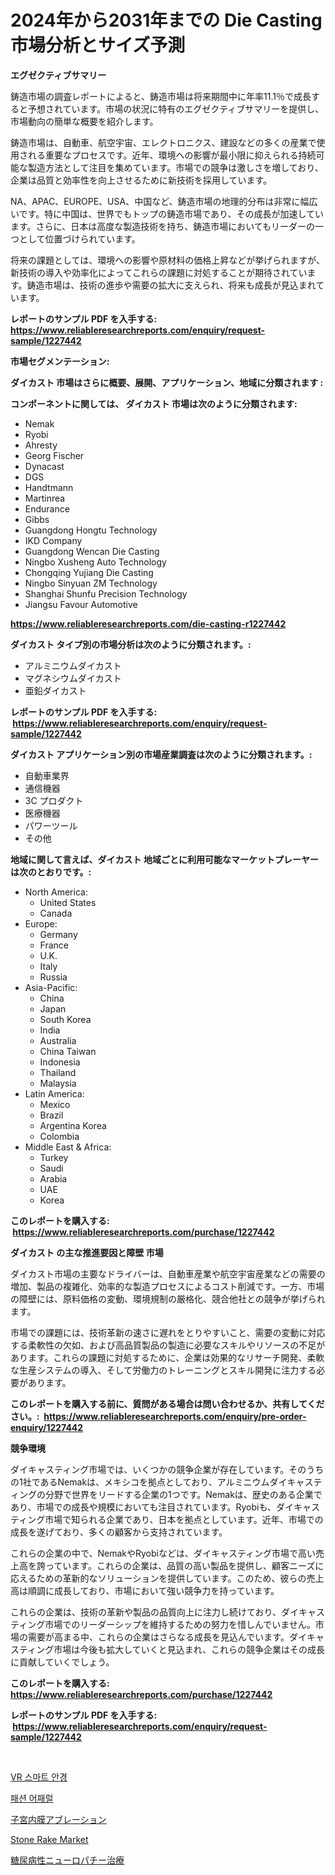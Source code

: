 <p><h1>2024年から2031年までの Die Casting 市場分析とサイズ予測</h1></p><p><strong>エグゼクティブサマリー</strong></p>
<p><p>鋳造市場の調査レポートによると、鋳造市場は将来期間中に年率11.1％で成長すると予想されています。市場の状況に特有のエグゼクティブサマリーを提供し、市場動向の簡単な概要を紹介します。</p><p>鋳造市場は、自動車、航空宇宙、エレクトロニクス、建設などの多くの産業で使用される重要なプロセスです。近年、環境への影響が最小限に抑えられる持続可能な製造方法として注目を集めています。市場での競争は激しさを増しており、企業は品質と効率性を向上させるために新技術を採用しています。</p><p>NA、APAC、EUROPE、USA、中国など、鋳造市場の地理的分布は非常に幅広いです。特に中国は、世界でもトップの鋳造市場であり、その成長が加速しています。さらに、日本は高度な製造技術を持ち、鋳造市場においてもリーダーの一つとして位置づけられています。</p><p>将来の課題としては、環境への影響や原材料の価格上昇などが挙げられますが、新技術の導入や効率化によってこれらの課題に対処することが期待されています。鋳造市場は、技術の進歩や需要の拡大に支えられ、将来も成長が見込まれています。</p></p>
<p><strong>レポートのサンプル PDF を入手する: <a href="https://www.reliableresearchreports.com/enquiry/request-sample/1227442">https://www.reliableresearchreports.com/enquiry/request-sample/1227442</a></strong></p>
<p><strong>市場セグメンテーション:</strong></p>
<p><strong> ダイカスト 市場はさらに概要、展開、アプリケーション、地域に分類されます :</strong></p>
<p><strong>コンポーネントに関しては、 ダイカスト 市場は次のように分類されます: &nbsp;</strong></p>
<p><ul><li>Nemak</li><li>Ryobi</li><li>Ahresty</li><li>Georg Fischer</li><li>Dynacast</li><li>DGS</li><li>Handtmann</li><li>Martinrea</li><li>Endurance</li><li>Gibbs</li><li>Guangdong Hongtu Technology</li><li>IKD Company</li><li>Guangdong Wencan Die Casting</li><li>Ningbo Xusheng Auto Technology</li><li>Chongqing Yujiang Die Casting</li><li>Ningbo Sinyuan ZM Technology</li><li>Shanghai Shunfu Precision Technology</li><li>Jiangsu Favour Automotive</li></ul></p>
<p><strong><a href="https://www.reliableresearchreports.com/die-casting-r1227442">https://www.reliableresearchreports.com/die-casting-r1227442</a></strong></p>
<p><strong> ダイカスト タイプ別の市場分析は次のように分類されます。:</strong></p>
<p><ul><li>アルミニウムダイカスト</li><li>マグネシウムダイカスト</li><li>亜鉛ダイカスト</li></ul></p>
<p><strong>レポートのサンプル PDF を入手する: &nbsp;<a href="https://www.reliableresearchreports.com/enquiry/request-sample/1227442">https://www.reliableresearchreports.com/enquiry/request-sample/1227442</a></strong></p>
<p><strong> ダイカスト アプリケーション別の市場産業調査は次のように分類されます。:</strong></p>
<p><ul><li>自動車業界</li><li>通信機器</li><li>3C プロダクト</li><li>医療機器</li><li>パワーツール</li><li>その他</li></ul></p>
<p><strong>地域に関して言えば、ダイカスト 地域ごとに利用可能なマーケットプレーヤーは次のとおりです。:</strong></p>
<p><ul>
    <li>
        North America:
        <ul>
            <li>United States</li>
            <li>Canada</li>
        </ul>
    </li>
    <li>
        Europe:
        <ul>
            <li>Germany</li>
            <li>France</li>
            <li>U.K.</li>
            <li>Italy</li>
            <li>Russia</li>
        </ul>
    </li>
    <li>
        Asia-Pacific:
        <ul>
            <li>China</li>
            <li>Japan</li>
            <li>South Korea</li>
            <li>India</li>
            <li>Australia</li>
            <li>China Taiwan</li>
            <li>Indonesia</li>
            <li>Thailand</li>
            <li>Malaysia</li>
        </ul>
    </li>
    <li>
        Latin America:
        <ul>
            <li>Mexico</li>
            <li>Brazil</li>
            <li>Argentina Korea</li>
            <li>Colombia</li>
        </ul>
    </li>
    <li>
        Middle East & Africa:
        <ul>
            <li>Turkey</li>
            <li>Saudi</li>
            <li>Arabia</li>
            <li>UAE</li>
            <li>Korea</li>
        </ul>
    </li>
    </ul></p>
<p><strong>このレポートを購入する: &nbsp;<a href="https://www.reliableresearchreports.com/purchase/1227442">https://www.reliableresearchreports.com/purchase/1227442</a></strong></p>
<p><strong>ダイカスト の主な推進要因と障壁 市場</strong></p>
<p><p>ダイカスト市場の主要なドライバーは、自動車産業や航空宇宙産業などの需要の増加、製品の複雑化、効率的な製造プロセスによるコスト削減です。一方、市場の障壁には、原料価格の変動、環境規制の厳格化、競合他社との競争が挙げられます。</p><p>市場での課題には、技術革新の速さに遅れをとりやすいこと、需要の変動に対応する柔軟性の欠如、および高品質製品の製造に必要なスキルやリソースの不足があります。これらの課題に対処するために、企業は効果的なリサーチ開発、柔軟な生産システムの導入、そして労働力のトレーニングとスキル開発に注力する必要があります。</p></p>
<p><strong>このレポートを購入する前に、質問がある場合は問い合わせるか、共有してください。:&nbsp; <a href="https://www.reliableresearchreports.com/enquiry/pre-order-enquiry/1227442">https://www.reliableresearchreports.com/enquiry/pre-order-enquiry/1227442</a></strong></p>
<p><strong>競争環境</strong></p>
<p><p>ダイキャスティング市場では、いくつかの競争企業が存在しています。そのうちの1社であるNemakは、メキシコを拠点としており、アルミニウムダイキャスティングの分野で世界をリードする企業の1つです。Nemakは、歴史のある企業であり、市場での成長や規模においても注目されています。Ryobiも、ダイキャスティング市場で知られる企業であり、日本を拠点としています。近年、市場での成長を遂げており、多くの顧客から支持されています。</p><p>これらの企業の中で、NemakやRyobiなどは、ダイキャスティング市場で高い売上高を誇っています。これらの企業は、品質の高い製品を提供し、顧客ニーズに応えるための革新的なソリューションを提供しています。このため、彼らの売上高は順調に成長しており、市場において強い競争力を持っています。</p><p>これらの企業は、技術の革新や製品の品質向上に注力し続けており、ダイキャスティング市場でのリーダーシップを維持するための努力を惜しんでいません。市場の需要が高まる中、これらの企業はさらなる成長を見込んでいます。ダイキャスティング市場は今後も拡大していくと見込まれ、これらの競争企業はその成長に貢献していくでしょう。</p></p>
<p><strong>このレポートを購入する: &nbsp; <a href="https://www.reliableresearchreports.com/purchase/1227442">https://www.reliableresearchreports.com/purchase/1227442</a></strong></p>
<p><strong>レポートのサンプル PDF を入手する: &nbsp;<a href="https://www.reliableresearchreports.com/enquiry/request-sample/1227442">https://www.reliableresearchreports.com/enquiry/request-sample/1227442</a></strong><strong></strong></p>
<p>&nbsp;</p>
<p><p><a href="https://medium.com/@cezarymarciniak2022/2024%EB%85%84%EB%B6%80%ED%84%B0-2031%EB%85%84%EA%B9%8C%EC%A7%80-%EC%98%88%EC%B8%A1%EB%90%9C-vr-%EC%8A%A4%EB%A7%88%ED%8A%B8-%EC%95%88%EA%B2%BD-%EC%8B%9C%EC%9E%A5-%EB%8F%99%ED%96%A5-%EB%B0%8F-%EC%8B%9C%EC%9E%A5-%EB%B6%84%EC%84%9D-84f0b36aa197">VR 스마트 안경</a></p><p><a href="https://medium.com/@edaunhshhs/%ED%8C%A8%EC%85%98-%EC%9D%98%EB%A5%98-%EC%8B%9C%EC%9E%A5-%EA%B7%9C%EB%AA%A8-%EC%8B%9C%EC%9E%A5-%EC%A0%84%EB%A7%9D-%EB%B0%8F-%EC%8B%9C%EC%9E%A5-%EC%98%88%EC%B8%A1-2024%EB%85%84%EB%B6%80%ED%84%B0-2031%EB%85%84%EA%B9%8C%EC%A7%80-f6b6cb2bdff1">패션 어패럴</a></p><p><a href="https://medium.com/@skyleridges76856/%E5%AD%90%E5%AE%AE%E5%86%85%E8%86%9C%E3%82%A2%E3%83%96%E3%83%AC%E3%83%BC%E3%82%B7%E3%83%A7%E3%83%B3%E5%B8%82%E5%A0%B4%E3%81%AF-2031%E5%B9%B4%E3%81%BE%E3%81%A7%E3%81%AE%E5%B8%82%E5%A0%B4%E3%82%B7%E3%82%A7%E3%82%A2-%E8%A6%8F%E6%A8%A1-%E4%BA%88%E6%B8%AC%E3%81%AB%E7%84%A6%E7%82%B9%E3%82%92%E5%BD%93%E3%81%A6%E3%81%A6%E3%81%84%E3%81%BE%E3%81%99-96297c4aca89">子宮内膜アブレーション</a></p><p><a href="https://github.com/ruddyyedelwadw/Market-Research-Report-List-2/blob/main/stone-rake-market.md">Stone Rake Market</a></p><p><a href="https://medium.com/@dominicalsop1/%E7%B3%96%E5%B0%BF%E7%97%85%E6%80%A7%E7%A5%9E%E7%B5%8C%E9%9A%9C%E5%AE%B3%E6%B2%BB%E7%99%82%E5%B8%82%E5%A0%B4%E3%81%AF-%E5%B8%82%E5%A0%B4%E3%82%B7%E3%82%A7%E3%82%A2-%E3%82%B5%E3%82%A4%E3%82%BA-2031%E5%B9%B4%E3%81%BE%E3%81%A7%E3%81%AE%E4%BA%88%E6%B8%AC%E3%81%AB%E7%84%A6%E7%82%B9%E3%82%92%E5%BD%93%E3%81%A6%E3%81%A6%E3%81%84%E3%81%BE%E3%81%99-87f312f30629">糖尿病性ニューロパチー治療</a></p></p>